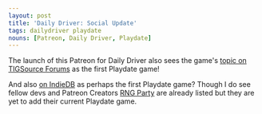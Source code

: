 ```yaml
---
layout: post
title: 'Daily Driver: Social Update'
tags: dailydriver playdate
nouns: [Patreon, Daily Driver, Playdate]
---
```


The launch of this Patreon for Daily Driver also sees the game's [topic on TIGSource Forums](https://forums.tigsource.com/index.php?topic=70808.msg1428724#msg1428724) as the first Playdate game!

And also [on IndieDB](https://www.indiedb.com/games/daily-driver) as perhaps the first Playdate game? Though I do see fellow devs and Patreon Creators [RNG Party](https://www.patreon.com/rngparty) are already listed but they are yet to add their current Playdate game.